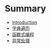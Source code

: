 # Summary

* [Introduction](README.md)
* [字典遍历](cheat/md/loop_dict.md)
* [函数式编程](cheat/md/functional.md)
* [异常处理](cheat/md/exception.md)

